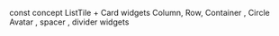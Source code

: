 const concept
ListTile + Card widgets
Column, Row, Container , Circle Avatar , spacer , divider widgets
